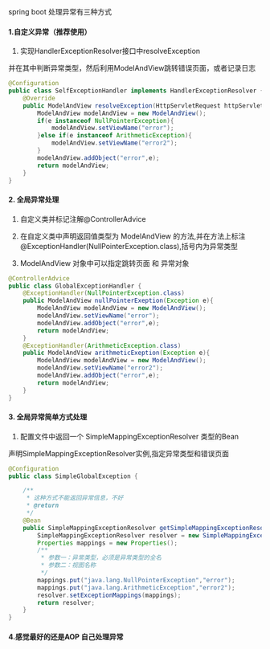 spring boot 处理异常有三种方式

#### 1.自定义异常（推荐使用） 

1) 实现HandlerExceptionResolver接口中resolveException

并在其中判断异常类型，然后利用ModelAndView跳转错误页面，或者记录日志

```java
@Configuration
public class SelfExceptionHandler implements HandlerExceptionResolver {
    @Override
    public ModelAndView resolveException(HttpServletRequest httpServletRequest, HttpServletResponse httpServletResponse, Object o, Exception e) {
        ModelAndView modelAndView = new ModelAndView();
        if(e instanceof NullPointerException){
            modelAndView.setViewName("error");
        }else if(e instanceof ArithmeticException){
            modelAndView.setViewName("error2");
        }
        modelAndView.addObject("error",e);
        return modelAndView;
    }
}
```

#### 2. 全局异常处理

1) 自定义类并标记注解@ControllerAdvice

2) 在自定义类中声明返回值类型为 ModelAndView 的方法,并在方法上标注@ExceptionHandler(NullPointerException.class),括号内为异常类型

3) ModelAndView 对象中可以指定跳转页面 和 异常对象
```java
@ControllerAdvice
public class GlobalExceptionHandler {
    @ExceptionHandler(NullPointerException.class)
    public ModelAndView nullPointerExeption(Exception e){
        ModelAndView modelAndView = new ModelAndView();
        modelAndView.setViewName("error");
        modelAndView.addObject("error",e);
        return modelAndView;
    }
    @ExceptionHandler(ArithmeticException.class)
    public ModelAndView arithmeticExeption(Exception e){
        ModelAndView modelAndView = new ModelAndView();
        modelAndView.setViewName("error2");
        modelAndView.addObject("error",e);
        return modelAndView;
    }
}
```

#### 3. 全局异常简单方式处理

1) 配置文件中返回一个 SimpleMappingExceptionResolver 类型的Bean

声明SimpleMappingExceptionResolver实例,指定异常类型和错误页面
```java
@Configuration
public class SimpleGlobalException {

    /**
     * 这种方式不能返回异常信息，不好
     * @return
     */
    @Bean
    public SimpleMappingExceptionResolver getSimpleMappingExceptionResolver(){
        SimpleMappingExceptionResolver resolver = new SimpleMappingExceptionResolver();
        Properties mappings = new Properties();
        /**
         * 参数一：异常类型，必须是异常类型的全名
         * 参数二：视图名称
         */
        mappings.put("java.lang.NullPointerException","error");
        mappings.put("java.lang.ArithmeticException","error2");
        resolver.setExceptionMappings(mappings);
        return resolver;
    }
}
```

#### 4.感觉最好的还是AOP 自己处理异常